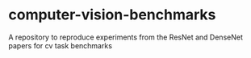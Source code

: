 # computer-vision-benchmarks
A repository to reproduce experiments from the ResNet and DenseNet papers for cv task benchmarks

